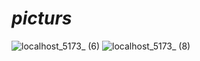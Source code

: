 # <i>picturs</i>

![localhost_5173_ (6)](https://github.com/e-Karimi/car-app/assets/28589917/6c5892dc-14aa-4ed2-a1b2-4b4b50377d36)
![localhost_5173_ (8)](https://github.com/e-Karimi/car-app/assets/28589917/1503a842-3c8c-42ff-957f-ac566f56d03a)
